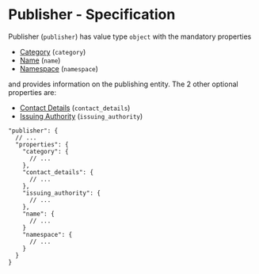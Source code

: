 # Publisher - Specification

Publisher (`publisher`) has value type `object` with the mandatory properties

* [Category](publisher/category-spec.en.md) (`category`)
* [Name](publisher/name-spec.en.md) (`name`)
* [Namespace](publisher/namespace-spec.en.md) (`namespace`)

and provides information on the publishing entity.
The 2 other optional properties are:

* [Contact Details](publisher/issuing_authority-spec.en.md) (`contact_details`)
* [Issuing Authority](publisher/issuing_authority-spec.en.md) (`issuing_authority`)

```
"publisher": {
  // ...
  "properties": {
    "category": {
      // ...
    },
    "contact_details": {
      // ...
    },
    "issuing_authority": {
      // ...
    },
    "name": {
      // ...
    }
    "namespace": {
      // ...
    }
  }
}
```


